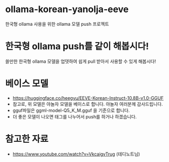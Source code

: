 # ollama-korean-yanolja-eeve
한국형 ollama 사용을 위한 ollama 모델 push 프로젝트

# 한국형 ollama push를 같이 해봅시다!
쓸만한 한국형 ollama 모델을 업뎃하여 쉽게 pull 받아서 사용할 수 있게 해봅시다!

# 베이스 모델
- https://huggingface.co/heegyu/EEVE-Korean-Instruct-10.8B-v1.0-GGUF
- 참고로, 위 모델은 야놀자 모델을 베이스로 합니다. 야놀자 여러분께 감사드립니다.
- gguf파일은 ggml-model-Q5_K_M.gguf 을 기준으로 합니다.
- 더 좋은 모델이 나오면 태그를 나누어서 push를 하거나 하겠습니다.

# 참고한 자료
- https://www.youtube.com/watch?v=VkcaigvTrug (테디노트님)
